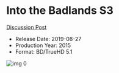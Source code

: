 # Into the Badlands S3

[Discussion Post](https://www.avsforum.com/threads/bass-eq-for-filtered-movies.2995212/post-58548476)

* Release Date: 2019-08-27
* Production Year: 2015
* Format: BD/TrueHD 5.1

![img 0](https://i.imgur.com/HBxIpcd.jpg)

